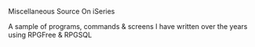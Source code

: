 Miscellaneous Source On iSeries

A sample of programs, commands & screens I have written over the years using RPGFree & RPGSQL
